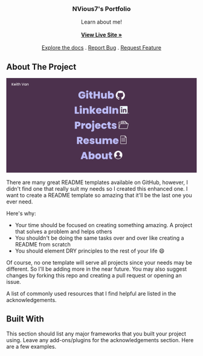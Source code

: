 <br/>
<p align="center">
  <h3 align="center">NVious7's Portfolio</h3>

  <p align="center">
    Learn about me!
    <br/>
    <br/>
    <a href="https://nvious7-portfolio.netlify.app/"><strong>View Live Site »</strong></a>
    <br/>
    <br/>
    <a href="https://github.com/NVious7/Portfolio">Explore the docs</a>
    .
    <a href="https://github.com/NVious7/Portfolio/issues">Report Bug</a>
    .
    <a href="https://github.com/NVious7/Portfolio/issues">Request Feature</a>
  </p>
</p>

## About The Project

![Screen Shot](public/Screenshot.png)

There are many great README templates available on GitHub, however, I didn't find one that really suit my needs so I created this enhanced one. I want to create a README template so amazing that it'll be the last one you ever need.

Here's why:

* Your time should be focused on creating something amazing. A project that solves a problem and helps others
* You shouldn't be doing the same tasks over and over like creating a README from scratch
* You should element DRY principles to the rest of your life :smile:

Of course, no one template will serve all projects since your needs may be different. So I'll be adding more in the near future. You may also suggest changes by forking this repo and creating a pull request or opening an issue.

A list of commonly used resources that I find helpful are listed in the acknowledgements.

## Built With

This section should list any major frameworks that you built your project using. Leave any add-ons/plugins for the acknowledgements section. Here are a few examples.
